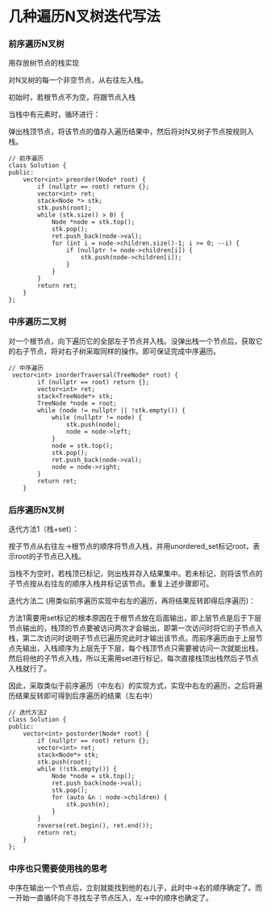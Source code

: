# 几种遍历N叉树迭代写法

### 前序遍历N叉树

用存放树节点的栈实现

对N叉树的每一个非空节点，从右往左入栈。

初始时，若根节点不为空，将跟节点入栈

当栈中有元素时，循环进行：

弹出栈顶节点，将该节点的值存入遍历结果中，然后将对N叉树子节点按规则入栈。

```
// 前序遍历
class Solution {
public:
    vector<int> preorder(Node* root) {
        if (nullptr == root) return {};
        vector<int> ret;
        stack<Node *> stk;
        stk.push(root);        
        while (stk.size() > 0) {
            Node *node = stk.top();
            stk.pop();
            ret.push_back(node->val);
            for (int i = node->children.size()-1; i >= 0; --i) {
                if (nullptr != node->children[i]) {
                    stk.push(node->children[i]);
                }
            }
        }
        return ret;
    }
};
```



### 中序遍历二叉树

对一个根节点，向下遍历它的全部左子节点并入栈。没弹出栈一个节点后，获取它的右子节点，将对右子树采取同样的操作。即可保证完成中序遍历。

```
// 中序遍历
 vector<int> inorderTraversal(TreeNode* root) {
        if (nullptr == root) return {};
        vector<int> ret;
        stack<TreeNode*> stk;
        TreeNode *node = root;
        while (node != nullptr || !stk.empty()) {
            while (nullptr != node) {
                stk.push(node);
                node = node->left;
            }
            node = stk.top();
            stk.pop();
            ret.push_back(node->val);
            node = node->right;
        }
        return ret;
    }

```



### 后序遍历N叉树

迭代方法1（栈+set）：

按子节点从右往左->根节点的顺序将节点入栈，并用unordered\_set标记root，表示root的子节点已入栈。

当栈不为空时，若栈顶已标记，则出栈并存入结果集中。若未标记，则将该节点的子节点按从右往左的顺序入栈并标记该节点。重复上述步骤即可。

迭代方法二 (用类似前序遍历实现中右左的遍历，再将结果反转即得后序遍历)：

方法1需要用set标记的根本原因在于根节点放在后面输出，即上层节点是后于下层节点输出的，栈顶的节点要被访问两次才会输出，即第一次访问时将它的子节点入栈，第二次访问时说明子节点已遍历完此时才输出该节点。而前序遍历由于上层节点先输出，入栈顺序为上层先于下层，每个栈顶节点只需要被访问一次就能出栈，然后将他的子节点入栈，所以无需用set进行标记，每次直接栈顶出栈然后子节点入栈就行了。

因此，采取类似于前序遍历（中左右）的实现方式，实现中右左的遍历，之后将遍历结果反转即可得到后序遍历的结果（左右中）

```
// 迭代方法2
class Solution {
public:
    vector<int> postorder(Node* root) {
        if (nullptr == root) return {};
        vector<int> ret;
        stack<Node*> stk;
        stk.push(root);
        while (!stk.empty()) {
            Node *node = stk.top();
            ret.push_back(node->val);
            stk.pop();
            for (auto &n : node->children) {
                stk.push(n);
            }
        }
        reverse(ret.begin(), ret.end());
        return ret;
    }
};
```

### 中序也只需要使用栈的思考

中序在输出一个节点后，立刻就能找到他的右儿子，此时中->右的顺序确定了。而一开始一直循环向下寻找左子节点压入，左->中的顺序也确定了。
